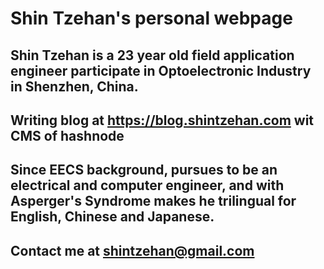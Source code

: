 # Shin Tzehan's personal webpage
## Shin Tzehan is a 23 year old field application engineer participate in Optoelectronic Industry in Shenzhen, China.
## Writing blog at <https://blog.shintzehan.com> wit CMS of hashnode
## Since EECS background, pursues to be an electrical and computer engineer, and with Asperger's Syndrome makes he trilingual for English, Chinese and Japanese.
## Contact me at <shintzehan@gmail.com>